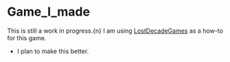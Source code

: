 # Game_I_made
This is still a work in progress.{n}
I am using [LostDecadeGames](https://github.com/lostdecade/simple_canvas_game) as a how-to for this game.
* I plan to make this better.

